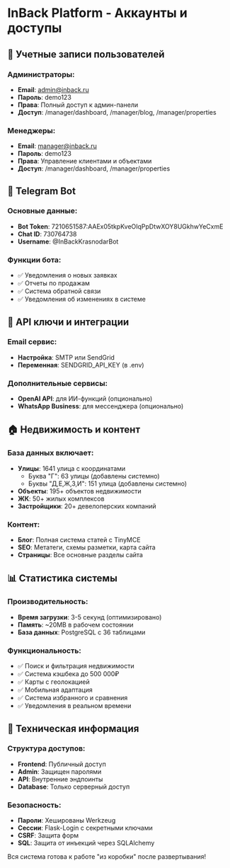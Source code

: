 # InBack Platform - Аккаунты и доступы

## 👥 Учетные записи пользователей

### Администраторы:
- **Email**: admin@inback.ru
- **Пароль**: demo123
- **Права**: Полный доступ к админ-панели
- **Доступ**: /manager/dashboard, /manager/blog, /manager/properties

### Менеджеры:
- **Email**: manager@inback.ru  
- **Пароль**: demo123
- **Права**: Управление клиентами и объектами
- **Доступ**: /manager/dashboard, /manager/properties

## 🤖 Telegram Bot

### Основные данные:
- **Bot Token**: 7210651587:AAEx05tkpKveOIqPpDtwXOY8UGkhwYeCxmE
- **Chat ID**: 730764738
- **Username**: @InBackKrasnodarBot

### Функции бота:
- ✅ Уведомления о новых заявках
- ✅ Отчеты по продажам
- ✅ Система обратной связи
- ✅ Уведомления об изменениях в системе

## 🔐 API ключи и интеграции

### Email сервис:
- **Настройка**: SMTP или SendGrid
- **Переменная**: SENDGRID_API_KEY (в .env)

### Дополнительные сервисы:
- **OpenAI API**: для ИИ-функций (опционально)
- **WhatsApp Business**: для мессенджера (опционально)

## 🏠 Недвижимость и контент

### База данных включает:
- **Улицы**: 1641 улица с координатами
  - Буква "Г": 63 улицы (добавлены системно)
  - Буквы "Д,Е,Ж,З,И": 151 улица (добавлены системно)
- **Объекты**: 195+ объектов недвижимости
- **ЖК**: 50+ жилых комплексов
- **Застройщики**: 20+ девелоперских компаний

### Контент:
- **Блог**: Полная система статей с TinyMCE
- **SEO**: Метатеги, схемы разметки, карта сайта
- **Страницы**: Все основные разделы сайта

## 📊 Статистика системы

### Производительность:
- **Время загрузки**: 3-5 секунд (оптимизировано)
- **Память**: ~20MB в рабочем состоянии
- **База данных**: PostgreSQL с 36 таблицами

### Функциональность:
- ✅ Поиск и фильтрация недвижимости
- ✅ Система кэшбека до 500 000₽
- ✅ Карты с геолокацией
- ✅ Мобильная адаптация
- ✅ Система избранного и сравнения
- ✅ Уведомления в реальном времени

## 🔧 Техническая информация

### Структура доступов:
- **Frontend**: Публичный доступ
- **Admin**: Защищен паролями
- **API**: Внутренние эндпоинты
- **Database**: Только серверный доступ

### Безопасность:
- **Пароли**: Хешированы Werkzeug
- **Сессии**: Flask-Login с секретными ключами
- **CSRF**: Защита форм
- **SQL**: Защита от инъекций через SQLAlchemy

Вся система готова к работе "из коробки" после развертывания!